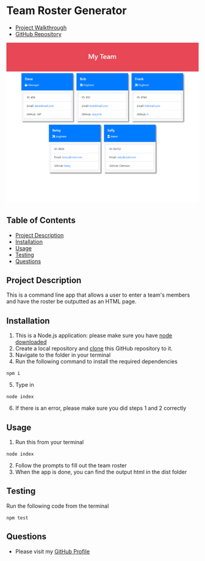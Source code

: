 # Team Roster Generator

- [Project Walkthrough](https://drive.google.com/file/d/1X5Vd4F1BEkC2OzyvejTr0YfzqQJDiVa3/view)
- [GitHub Repository](https://github.com/dalyd14/team-profile-generator)

![Screenshot](./screenshot.PNG)

## Table of Contents
- [Project Description](#project-description)
- [Installation](#installation)
- [Usage](#usage)
- [Testing](#testing)
- [Questions](#questions)

## Project Description
This is a command line app that allows a user to enter a team's members and have the roster be outputted as an HTML page.

## Installation
1. This is a Node.js application: please make sure you have [node downloaded](https://nodejs.org/en/download/)
2. Create a local repository and [clone](https://docs.github.com/en/free-pro-team@latest/github/creating-cloning-and-archiving-repositories/cloning-a-repository) this GitHub repository to it.
3. Navigate to the folder in your terminal
4. Run the following command to install the required dependencies 
```
npm i
```
5. Type in 
```
node index
```
6. If there is an error, please make sure you did steps 1 and 2 correctly
## Usage
1. Run this from your terminal 
```
node index
```
2. Follow the prompts to fill out the team roster
3. When the app is done, you can find the output html in the dist folder
## Testing
Run the following code from the terminal 
```
npm test
```

## Questions
* Please visit my [GitHub Profile](https://github.com/dalyd14)
